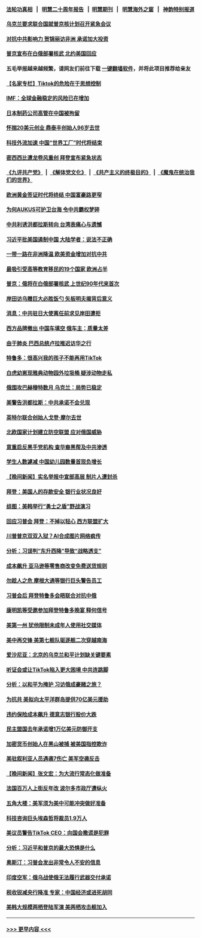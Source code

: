 #### [法轮功真相](https://github.com/gfw-breaker/truth/blob/master/README.md?t=0) &nbsp;&nbsp;|&nbsp;&nbsp; [明慧二十周年报告](https://github.com/gfw-breaker/mh-reports/blob/master/README.md?t=0) &nbsp;&nbsp;|&nbsp;&nbsp;[明慧期刊](https://github.com/gfw-breaker/mh-qikan) &nbsp;&nbsp;|&nbsp;&nbsp; [明慧海外之窗](https://github.com/gfw-breaker/mh-news/blob/master/README.md?t=0) &nbsp;&nbsp;|&nbsp;&nbsp; [神韵特别报道](https://github.com/gfw-breaker/mh-news/blob/master/shenyun.md?t=0)
#### [乌克兰要求联合国就普京核计划召开紧急会议](../pages/nsc418/n13959132.md?t=03271243) 
#### [对抗中共影响力 贺锦丽访非洲 承诺加大投资](../pages/nsc418/n13959086.md?t=03271243) 
#### [普京宣布在白俄部署核武 北约美国回应](../pages/nsc418/n13958997.md?t=03271243) 
#### 五毛举报越来越频繁，请网友们前往下载 [一键翻墙软件](https://github.com/gfw-breaker/ssr-accounts)，并将此项目推荐给亲友
#### [【名家专栏】Tiktok的危险在于思想控制](../pages/nsc418/n13958944.md?t=03271243) 
#### [IMF：全球金融稳定的风险已在增加](../pages/nsc418/n13958937.md?t=03271243) 
#### [日本制药公司高管在中国被拘留](../pages/nsc418/n13959013.md?t=03271243) 
#### [怀揣20美元创业 鼎泰丰创始人96岁去世](../pages/nsc418/n13958942.md?t=03271243) 
#### [科技外流加速 中国“世界工厂”时代将结束](../pages/nsc418/n13958477.md?t=03271243) 
#### [密西西比遭龙卷风重创 拜登宣布紧急状态](../pages/nsc418/n13958862.md?t=03271243) 
#### [《九评共产党》](https://github.com/begood0513/9ping.md/blob/master/README.md) &nbsp;|&nbsp; [《解体党文化》](../../../../jtdwh.md/blob/master/README.md)  &nbsp;|&nbsp; [《共产主义的终极目的》](../../../../gczydzjmd.md/blob/master/README.md) &nbsp;|&nbsp; [《魔鬼在统治我们的世界》](../../../../mgztzwmdsj.md/blob/master/README.md) 
#### [欧洲黄金签证时代将终结 中国富豪路更窄](../pages/nsc418/n13958911.md?t=03271243) 
#### [为何AUKUS可护卫台海 令中共霸权梦碎](../pages/nsc418/n13958063.md?t=03271243) 
#### [中共利诱洪都拉斯转向 台湾表痛心与遗憾](../pages/nsc418/n13958599.md?t=03271243) 
#### [习近平批美国遏制中国 大陆学者：说法不正确](../pages/nsc418/n13957815.md?t=03271243) 
#### [一带一路在非洲降温 欧美资金增加对抗中共](../pages/nsc418/n13958585.md?t=03271243) 
#### [最吸引受高等教育移民的19个国家 欧洲占半](../pages/nsc418/n13940435.md?t=03271243) 
#### [普京：俄将在白俄部署核武 上世纪90年代来首次](../pages/nsc418/n13958469.md?t=03271243) 
#### [岸田访乌赠巨大必胜饭勺 矢板明夫揭背后意义](../pages/nsc418/n13958525.md?t=03271243) 
#### [消息：中共驻日大使离任前求见岸田遭拒](../pages/nsc418/n13958502.md?t=03271243) 
#### [西方品牌撤出 中国车填空 俄车主：质量太差](../pages/nsc418/n13958380.md?t=03271243) 
#### [由于肺炎 巴西总统卢拉推迟访华之行](../pages/nsc418/n13958414.md?t=03271243) 
#### [特鲁多：很高兴我的孩子不能再用TikTok](../pages/nsc418/n13958415.md?t=03271243) 
#### [白虎幼崽现雅典动物园外垃圾桶 疑涉动物走私](../pages/nsc418/n13958195.md?t=03271243) 
#### [俄围攻巴赫穆特数月 乌克兰：局势已稳定](../pages/nsc418/n13958317.md?t=03271243) 
#### [美警告洪都拉斯：中共承诺不会兑现](../pages/nsc418/n13958364.md?t=03271243) 
#### [英特尔联合创始人戈登·摩尔去世](../pages/nsc418/n13958306.md?t=03271243) 
#### [北欧国家计划建立防空联盟 应对俄国威胁](../pages/nsc418/n13958023.md?t=03271243) 
#### [意重启反黑手党机构 查华裔黑帮及中共渗透](../pages/nsc418/n13958232.md?t=03271243) 
#### [学生人数遽减 中国幼儿园数量首现负增长](../pages/nsc418/n13958223.md?t=03271243) 
#### [【晚间新闻】实名举报中宣部高层 制片人遭封杀](../pages/nsc418/n13958164.md?t=03271243) 
#### [拜登：美国人的存款安全 银行业状况良好](../pages/nsc418/n13958122.md?t=03271243) 
#### [组图：美韩举行“勇士之盾”野战演习](../pages/nsc418/n13957658.md?t=03271243) 
#### [回应习普会 拜登：不掉以轻心 西方联盟扩大](../pages/nsc418/n13957992.md?t=03271243) 
#### [川普普京双双入狱？AI合成图片网络疯传](../pages/nsc418/n13957806.md?t=03271243) 
#### [分析：习误判“东升西降”导致“战略透支”](../pages/nsc418/n13956652.md?t=03271243) 
#### [成本飙升 亚马逊等零售商改变免费送货规则](../pages/nsc418/n13957858.md?t=03271243) 
#### [勿趁人之危 摩根大通等银行巨头警告员工](../pages/nsc418/n13957831.md?t=03271243) 
#### [习普会后 拜登特鲁多会晤联合对抗中俄](../pages/nsc418/n13957812.md?t=03271243) 
#### [康明凯等受邀参加拜登特鲁多晚宴 释何信号](../pages/nsc418/n13957845.md?t=03271243) 
#### [美第一州 犹他限制未成年人使用社交媒体](../pages/nsc418/n13957739.md?t=03271243) 
#### [美中再交锋 美第七舰队驱逐舰二次穿越南海](../pages/nsc418/n13957773.md?t=03271243) 
#### [爱沙尼亚：北京的乌克兰和平计划缺关键要素](../pages/nsc418/n13957792.md?t=03271243) 
#### [听证会或让TikTok陷入更大困境 中共连跳脚](../pages/nsc418/n13957571.md?t=03271243) 
#### [分析：以和平为掩护 习访俄成豪赌之旅？](../pages/nsc418/n13957184.md?t=03271243) 
#### [为抗共 美拟向太平洋群岛提供70亿美元援助](../pages/nsc418/n13957554.md?t=03271243) 
#### [违约保险成本飙升 德意志银行股价大跌](../pages/nsc418/n13957693.md?t=03271243) 
#### [民主盟国去年承诺增1万亿美元防御开支](../pages/nsc418/n13957553.md?t=03271243) 
#### [加密货币创始人在黑山被捕 被美国指控欺诈](../pages/nsc418/n13957518.md?t=03271243) 
#### [美驻叙利亚人员遇袭7伤亡 美军空袭反击](../pages/nsc418/n13957471.md?t=03271243) 
#### [【晚间新闻】张文宏：为大流行常态化做准备](../pages/nsc418/n13957491.md?t=03271243) 
#### [法国百万人上街反年改 波尔多市政厅遭纵火](../pages/nsc418/n13957335.md?t=03271243) 
#### [五角大楼：美军须为美中可能冲突做好准备](../pages/nsc418/n13957193.md?t=03271243) 
#### [科技咨询巨头埃森哲将裁员1.9万人](../pages/nsc418/n13957141.md?t=03271243) 
#### [美议员警告TikTok CEO：向国会撒谎是犯罪](../pages/nsc418/n13957124.md?t=03271243) 
#### [分析：习近平和普京的最大恐惧是什么](../pages/nsc418/n13957023.md?t=03271243) 
#### [奥斯汀：习普会发出非常令人不安的信息](../pages/nsc418/n13957032.md?t=03271243) 
#### [印度空军：俄乌战使俄无法履行武器交付承诺](../pages/nsc418/n13957012.md?t=03271243) 
#### [税收锐减央行降准 专家：中国经济或进死胡同](../pages/nsc418/n13956804.md?t=03271243) 
#### [美韩大规模两栖登陆军演 美两栖攻击舰加入](../pages/nsc418/n13956791.md?t=03271243) 

----
#### [ >>> 更早内容 <<< ](../indexes/nsc418-earlier.md)

